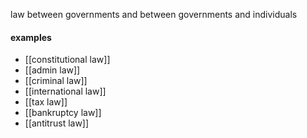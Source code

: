 law between governments and between governments and individuals

#### examples
- [[constitutional law]]
- [[admin law]]
- [[criminal law]]
- [[international law]]
- [[tax law]]
- [[bankruptcy law]]
- [[antitrust law]]
